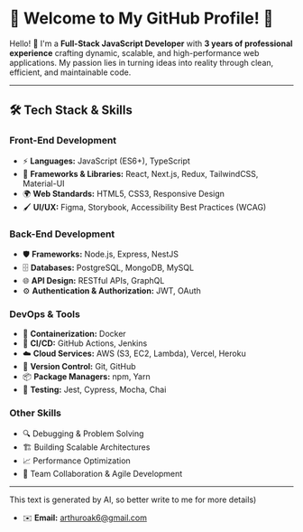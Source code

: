 # 🌟 Welcome to My GitHub Profile! 🌟

Hello! 👋 I'm a **Full-Stack JavaScript Developer** with **3 years of professional experience** crafting dynamic, scalable, and high-performance web applications. My passion lies in turning ideas into reality through clean, efficient, and maintainable code.

---

## 🛠️ **Tech Stack & Skills**

### Front-End Development
- ⚡ **Languages:** JavaScript (ES6+), TypeScript
- 🎨 **Frameworks & Libraries:** React, Next.js, Redux, TailwindCSS, Material-UI
- 🌍 **Web Standards:** HTML5, CSS3, Responsive Design
- 🖌️ **UI/UX:** Figma, Storybook, Accessibility Best Practices (WCAG)

### Back-End Development
- 🛡️ **Frameworks:** Node.js, Express, NestJS
- 🗄️ **Databases:** PostgreSQL, MongoDB, MySQL
- 🌐 **API Design:** RESTful APIs, GraphQL
- ⚙️ **Authentication & Authorization:** JWT, OAuth

### DevOps & Tools
- 🐳 **Containerization:** Docker
- 🚀 **CI/CD:** GitHub Actions, Jenkins
- ☁️ **Cloud Services:** AWS (S3, EC2, Lambda), Vercel, Heroku
- 🔧 **Version Control:** Git, GitHub
- 📦 **Package Managers:** npm, Yarn
- 🧪 **Testing:** Jest, Cypress, Mocha, Chai

### Other Skills
- 🔍 Debugging & Problem Solving
- 🏗️ Building Scalable Architectures
- 📈 Performance Optimization
- 🤝 Team Collaboration & Agile Development

---

This text is generated by AI, so better write to me for more details)
- ✉️ **Email:** arthuroak6@gmail.com
